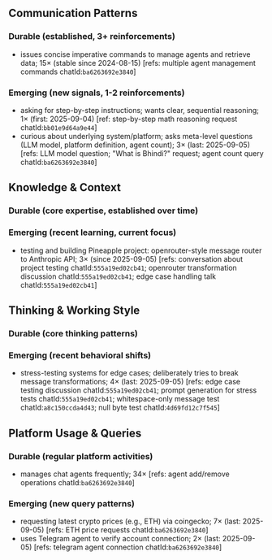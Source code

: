 ## Communication Patterns
### Durable (established, 3+ reinforcements)
- issues concise imperative commands to manage agents and retrieve data; 15× (stable since 2024-08-15) [refs: multiple agent management commands chatId:`ba6263692e3840`]

### Emerging (new signals, 1-2 reinforcements)
- asking for step-by-step instructions; wants clear, sequential reasoning; 1× (first: 2025-09-04) [ref: step-by-step math reasoning request chatId:`bb01e9d64a9e44`]
- curious about underlying system/platform; asks meta-level questions (LLM model, platform definition, agent count); 3× (last: 2025-09-05) [refs: LLM model question; "What is Bhindi?" request; agent count query chatId:`ba6263692e3840`]

## Knowledge & Context
### Durable (core expertise, established over time)

### Emerging (recent learning, current focus)
- testing and building Pineapple project: openrouter-style message router to Anthropic API; 3× (since 2025-09-05) [refs: conversation about project testing chatId:`555a19ed02cb41`; openrouter transformation discussion chatId:`555a19ed02cb41`; edge case handling talk chatId:`555a19ed02cb41`]

## Thinking & Working Style
### Durable (core thinking patterns)

### Emerging (recent behavioral shifts)
- stress-testing systems for edge cases; deliberately tries to break message transformations; 4× (last: 2025-09-05) [refs: edge case testing discussion chatId:`555a19ed02cb41`; prompt generation for stress tests chatId:`555a19ed02cb41`; whitespace-only message test chatId:`a8c150ccda4d43`; null byte test chatId:`4d69fd12c7f545`]

## Platform Usage & Queries
### Durable (regular platform activities)
- manages chat agents frequently; 34× [refs: agent add/remove operations chatId:`ba6263692e3840`]

### Emerging (new query patterns)
- requesting latest crypto prices (e.g., ETH) via coingecko; 7× (last: 2025-09-05) [refs: ETH price requests chatId:`ba6263692e3840`]
- uses Telegram agent to verify account connection; 2× (last: 2025-09-05) [refs: telegram agent connection chatId:`ba6263692e3840`]